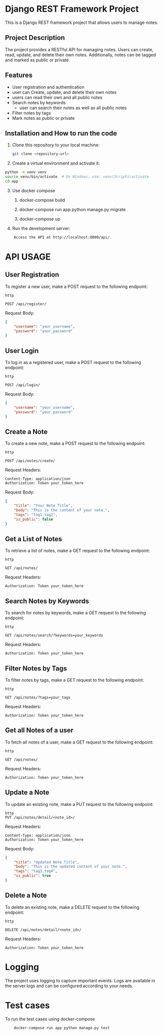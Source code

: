 # Django REST Framework Project

This is a Django REST framework project that allows users to manage notes.

## Project Description

The project provides a RESTful API for managing notes. Users can create, read, update, and delete their own notes. Additionally, notes can be tagged and marked as public or private.

## Features

- User registration and authentication
- user can Create, update, and delete their own notes
- users can read their own and all public notes
- Search notes by keywords
    - user can search their notes as well as all public notes
- Filter notes by tags
- Mark notes as public or private

## Installation and How to run the code

1. Clone this repository to your local machine:

   ```bash
   git clone <repository-url>
   ```
2. Create a virtual environment and activate it:

```bash
python -m venv venv
source venv/bin/activate  # On Windows, use: venv\Scripts\activate
cd app
```

3. Use docker compose 
 
    1. docker-compose build
 
    2. docker-compose run app python manage.py migrate
 
    3. docker-compose up

4. Run the development server:

```bash
    Access the API at http://localhost:8000/api/.
```

# API USAGE

## User Registration
To register a new user, make a POST request to the following endpoint:

```
http

POST /api/register/
```
Request Body:

```json
{
    "username": "your_username",
    "password": "your_password"
}
```

## User Login
To log in as a registered user, make a POST request to the following endpoint:

```
http

POST /api/login/
```
Request Body:

```json
{
    "username": "your_username",
    "password": "your_password"
}
```

## Create a Note
To create a new note, make a POST request to the following endpoint:

```
http

POST /api/notes/create/
```

Request Headers:

```
Content-Type: application/json
Authorization: Token your_token_here
```
Request Body:

```json
{
    "title": "Your Note Title",
    "body": "This is the content of your note.",
    "tags": "tag1,tag2",
    "is_public": false
}
```

## Get a List of Notes
To retrieve a list of notes, make a GET request to the following endpoint:

```
http

GET /api/notes/
```

Request Headers:

```
Authorization: Token your_token_here
```

## Search Notes by Keywords
To search for notes by keywords, make a GET request to the following endpoint:

```
http

GET /api/notes/search/?keywords=your_keywords
```

Request Headers:

```
Authorization: Token your_token_here
```

## Filter Notes by Tags
To filter notes by tags, make a GET request to the following endpoint:

```
http

GET /api/notes/?tags=your_tags
```

Request Headers:

```
Authorization: Token your_token_here
```

## Get all Notes of a user
To fetch all notes of a user, make a GET request to the following endpoint:

```
http

GET /api/notes/
```

Request Headers:

```
Authorization: Token your_token_here
```


## Update a Note
To update an existing note, make a PUT request to the following endpoint:

```
http
PUT /api/notes/detail/<note_id>/
```

Request Headers:

```
Content-Type: application/json
Authorization: Token your_token_here
```

Request Body:

```json
{
    "title": "Updated Note Title",
    "body": "This is the updated content of your note.",
    "tags": "tag3,tag4",
    "is_public": true
}
```

## Delete a Note
To delete an existing note, make a DELETE request to the following endpoint:

```
http

DELETE /api/notes/detail/<note_id>/
```
Request Headers:

```
Authorization: Token your_token_here
```

# Logging

The project uses logging to capture important events. Logs are available in the server logs and can be configured according to your needs.

# Test cases

To run the test cases using docker-compose 

```
    docker-compose run app python manage.py test
```